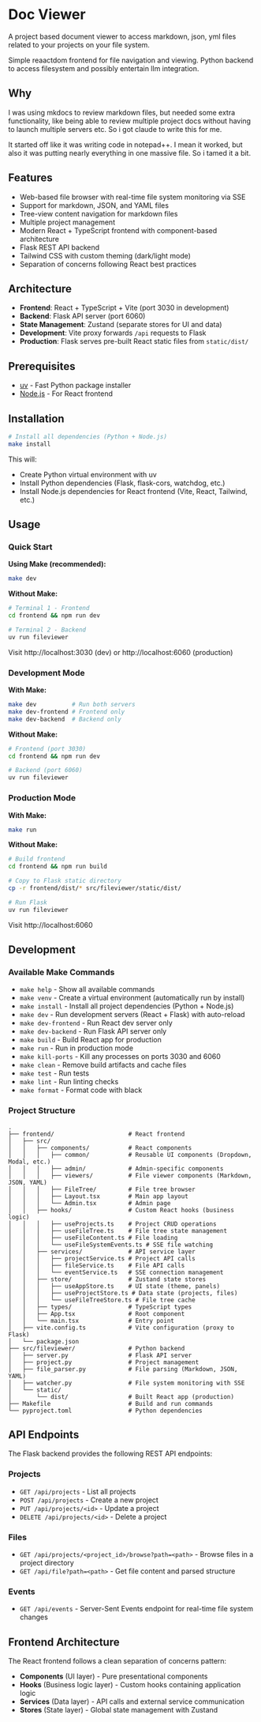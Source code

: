 # Doc Viewer

A project based document viewer to access markdown, json, yml files related to your projects on your file system.

Simple reaactdom frontend for file navigation and viewing. 
Python backend to access filesystem and possibly entertain llm integration.


## Why
I was using mkdocs to review markdown files, but needed some extra functionality, like being able to review multiple project docs without having to launch multiple servers etc. So i got claude to write this for me. 

It started off like it was writing code in notepad++. I mean it worked, but also it was putting nearly everything in one massive file. So i tamed it a bit.

## Features

- Web-based file browser with real-time file system monitoring via SSE
- Support for markdown, JSON, and YAML files
- Tree-view content navigation for markdown files
- Multiple project management
- Modern React + TypeScript frontend with component-based architecture
- Flask REST API backend
- Tailwind CSS with custom theming (dark/light mode)
- Separation of concerns following React best practices

## Architecture

- **Frontend**: React + TypeScript + Vite (port 3030 in development)
- **Backend**: Flask API server (port 6060)
- **State Management**: Zustand (separate stores for UI and data)
- **Development**: Vite proxy forwards `/api` requests to Flask
- **Production**: Flask serves pre-built React static files from `static/dist/`

## Prerequisites

- [uv](https://github.com/astral-sh/uv) - Fast Python package installer
- [Node.js](https://nodejs.org/) - For React frontend

## Installation

```bash
# Install all dependencies (Python + Node.js)
make install
```

This will:
- Create Python virtual environment with uv
- Install Python dependencies (Flask, flask-cors, watchdog, etc.)
- Install Node.js dependencies for React frontend (Vite, React, Tailwind, etc.)

## Usage

### Quick Start

**Using Make (recommended):**
```bash
make dev
```

**Without Make:**
```bash
# Terminal 1 - Frontend
cd frontend && npm run dev

# Terminal 2 - Backend
uv run fileviewer
```

Visit http://localhost:3030 (dev) or http://localhost:6060 (production)

### Development Mode

**With Make:**
```bash
make dev          # Run both servers
make dev-frontend # Frontend only
make dev-backend  # Backend only
```

**Without Make:**
```bash
# Frontend (port 3030)
cd frontend && npm run dev

# Backend (port 6060)
uv run fileviewer
```

### Production Mode

**With Make:**
```bash
make run
```

**Without Make:**
```bash
# Build frontend
cd frontend && npm run build

# Copy to Flask static directory
cp -r frontend/dist/* src/fileviewer/static/dist/

# Run Flask
uv run fileviewer
```

Visit http://localhost:6060

## Development

### Available Make Commands

- `make help` - Show all available commands
- `make venv` - Create a virtual environment (automatically run by install)
- `make install` - Install all project dependencies (Python + Node.js)
- `make dev` - Run development servers (React + Flask) with auto-reload
- `make dev-frontend` - Run React dev server only
- `make dev-backend` - Run Flask API server only
- `make build` - Build React app for production
- `make run` - Run in production mode
- `make kill-ports` - Kill any processes on ports 3030 and 6060
- `make clean` - Remove build artifacts and cache files
- `make test` - Run tests
- `make lint` - Run linting checks
- `make format` - Format code with black

### Project Structure

```
.
├── frontend/                     # React frontend
│   ├── src/
│   │   ├── components/           # React components
│   │   │   ├── common/           # Reusable UI components (Dropdown, Modal, etc.)
│   │   │   ├── admin/            # Admin-specific components
│   │   │   ├── viewers/          # File viewer components (Markdown, JSON, YAML)
│   │   │   ├── FileTree/         # File tree browser
│   │   │   ├── Layout.tsx        # Main app layout
│   │   │   └── Admin.tsx         # Admin page
│   │   ├── hooks/                # Custom React hooks (business logic)
│   │   │   ├── useProjects.ts    # Project CRUD operations
│   │   │   ├── useFileTree.ts    # File tree state management
│   │   │   ├── useFileContent.ts # File loading
│   │   │   └── useFileSystemEvents.ts # SSE file watching
│   │   ├── services/             # API service layer
│   │   │   ├── projectService.ts # Project API calls
│   │   │   ├── fileService.ts    # File API calls
│   │   │   └── eventService.ts   # SSE connection management
│   │   ├── store/                # Zustand state stores
│   │   │   ├── useAppStore.ts    # UI state (theme, panels)
│   │   │   ├── useProjectStore.ts # Data state (projects, files)
│   │   │   └── useFileTreeStore.ts # File tree cache
│   │   ├── types/                # TypeScript types
│   │   ├── App.tsx               # Root component
│   │   └── main.tsx              # Entry point
│   ├── vite.config.ts            # Vite configuration (proxy to Flask)
│   └── package.json
├── src/fileviewer/               # Python backend
│   ├── server.py                 # Flask API server
│   ├── project.py                # Project management
│   ├── file_parser.py            # File parsing (Markdown, JSON, YAML)
│   ├── watcher.py                # File system monitoring with SSE
│   └── static/
│       └── dist/                 # Built React app (production)
├── Makefile                      # Build and run commands
└── pyproject.toml                # Python dependencies

```

## API Endpoints

The Flask backend provides the following REST API endpoints:

### Projects
- `GET /api/projects` - List all projects
- `POST /api/projects` - Create a new project
- `PUT /api/projects/<id>` - Update a project
- `DELETE /api/projects/<id>` - Delete a project

### Files
- `GET /api/projects/<project_id>/browse?path=<path>` - Browse files in a project directory
- `GET /api/file?path=<path>` - Get file content and parsed structure

### Events
- `GET /api/events` - Server-Sent Events endpoint for real-time file system changes

## Frontend Architecture

The React frontend follows a clean separation of concerns pattern:

- **Components** (UI layer) - Pure presentational components
- **Hooks** (Business logic layer) - Custom hooks containing application logic
- **Services** (Data layer) - API calls and external service communication
- **Stores** (State layer) - Global state management with Zustand
